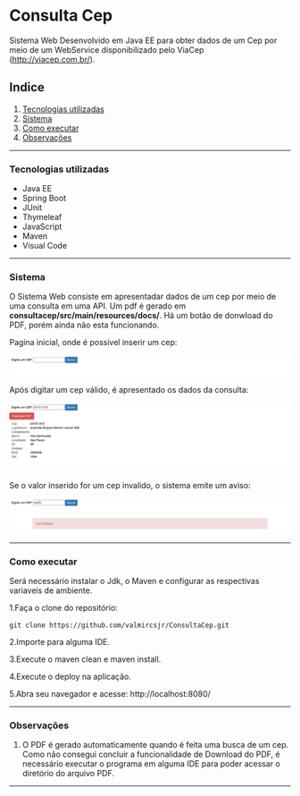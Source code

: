 # Consulta Cep

Sistema Web Desenvolvido em Java EE para obter dados de um Cep por meio de um WebService disponibilizado pelo ViaCep (http://viacep.com.br/).

## Indice
1. [Tecnologias utilizadas](#id1)
2. [Sistema](#id2)
3. [Como executar](#id3)
4. [Observações](#id4)


---

### Tecnologias utilizadas <a name="id1"></a>
* Java EE
* Spring Boot
* JUnit
* Thymeleaf
* JavaScript
* Maven
* Visual Code

---

### Sistema <a name="id2"></a>

O Sistema Web consiste em apresentadar dados de um cep por meio de uma consulta em uma API. Um pdf é gerado em **consultacep/src/main/resources/docs/**. Há um botão de donwload do PDF, porém ainda não esta funcionando.

Pagina inicial, onde é possivel inserir um cep:

![PgInicial](https://raw.githubusercontent.com/valmircsjr/ConsultaCep/master/readmeImgs/pginicial.png)

Após digitar um cep válido, é apresentado os dados da consulta:

![consulta](https://raw.githubusercontent.com/valmircsjr/ConsultaCep/master/readmeImgs/consulta.png)

Se o valor inserido for um cep invalido, o sistema emite um aviso:

![aviso](https://raw.githubusercontent.com/valmircsjr/ConsultaCep/master/readmeImgs/aviso.png)

----

### Como executar <a name="id3"></a>

Será necessário instalar o Jdk, o Maven e configurar as respectivas variaveis de ambiente.


1.Faça o clone do repositório:
```
git clone https://github.com/valmircsjr/ConsultaCep.git
```

2.Importe para alguma IDE. 

3.Execute o maven clean e maven install. 

4.Execute o deploy na aplicação.

5.Abra seu navegador e acesse: http://localhost:8080/

---

### Observações <a name="id4"></a>

1. O PDF é gerado automaticamente quando é feita uma busca de um cep. Como não consegui concluir a funcionalidade de Download do PDF, é necessário executar o programa em alguma IDE para poder acessar o diretório do arquivo PDF.

---






